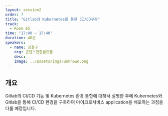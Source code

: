 ```yaml
---
layout: session2
order: 7
title: "Gitlab과 Kubernetes를 통한 CI/CD구축"
track:
  - Room E5
time: "17:00 ~ 17:40"
duration: 40분
speakers:
  - name: 김철구
    org: 콘텐츠연합플랫폼
    desc: 
    image: ../assets/imgs/unknown.png
---
```


## 개요

Gitlab의 CI/CD 기능 및 Kubernetes 환경 통합에 대해서 설명한 후에
Kubernetes와 Gitlab을 통해 CI/CD 환경을 구축하여 마이크로서비스 application을 
배포하는 과정을 다룰 예정입니다.
